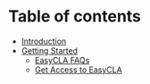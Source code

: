 # Table of contents

* [Introduction](README.md)
* [Getting Started](getting-started.md)
  * [EasyCLA FAQs](easycla-faqs.md)
  * [Get Access to EasyCLA](get-access-to-easycla.md)
  
